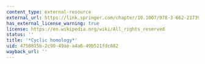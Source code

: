 ```yaml
---
content_type: external-resource
external_url: https://link.springer.com/chapter/10.1007/978-3-662-21739-9_3
has_external_license_warning: true
license: https://en.wikipedia.org/wiki/All_rights_reserved
status: ''
title: '*Cyclic homology*'
uid: 4750815b-2c90-49ae-a4a6-49b521fdc882
wayback_url: ''
---
```

